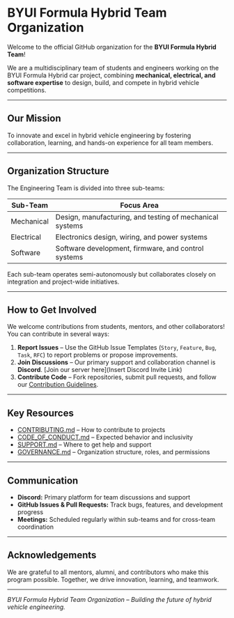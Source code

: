 # BYUI Formula Hybrid Team Organization

Welcome to the official GitHub organization for the **BYUI Formula Hybrid Team**!  

We are a multidisciplinary team of students and engineers working on the BYUI Formula Hybrid car project, combining **mechanical, electrical, and software expertise** to design, build, and compete in hybrid vehicle competitions.

---

## Our Mission

To innovate and excel in hybrid vehicle engineering by fostering collaboration, learning, and hands-on experience for all team members.

---

## Organization Structure

The Engineering Team is divided into three sub-teams:

| Sub-Team       | Focus Area                                              |
|----------------|--------------------------------------------------------|
| Mechanical     | Design, manufacturing, and testing of mechanical systems |
| Electrical     | Electronics design, wiring, and power systems        |
| Software       | Software development, firmware, and control systems |

Each sub-team operates semi-autonomously but collaborates closely on integration and project-wide initiatives.

---

## How to Get Involved

We welcome contributions from students, mentors, and other collaborators! You can contribute in several ways:

1. **Report Issues** – Use the GitHub Issue Templates (`Story`, `Feature`, `Bug`, `Task`, `RFC`) to report problems or propose improvements.
2. **Join Discussions** – Our primary support and collaboration channel is **Discord**. [Join our server here](Insert Discord Invite Link)
3. **Contribute Code** – Fork repositories, submit pull requests, and follow our [Contribution Guidelines](CONTRIBUTING.md).

---

## Key Resources

- [CONTRIBUTING.md](CONTRIBUTING.md) – How to contribute to projects  
- [CODE_OF_CONDUCT.md](CODE_OF_CONDUCT.md) – Expected behavior and inclusivity  
- [SUPPORT.md](SUPPORT.md) – Where to get help and support  
- [GOVERNANCE.md](GOVERNANCE.md) – Organization structure, roles, and permissions  

---

## Communication

- **Discord:** Primary platform for team discussions and support  
- **GitHub Issues & Pull Requests:** Track bugs, features, and development progress  
- **Meetings:** Scheduled regularly within sub-teams and for cross-team coordination  

---

## Acknowledgements

We are grateful to all mentors, alumni, and contributors who make this program possible. Together, we drive innovation, learning, and teamwork.

---

*BYUI Formula Hybrid Team Organization – Building the future of hybrid vehicle engineering.*
